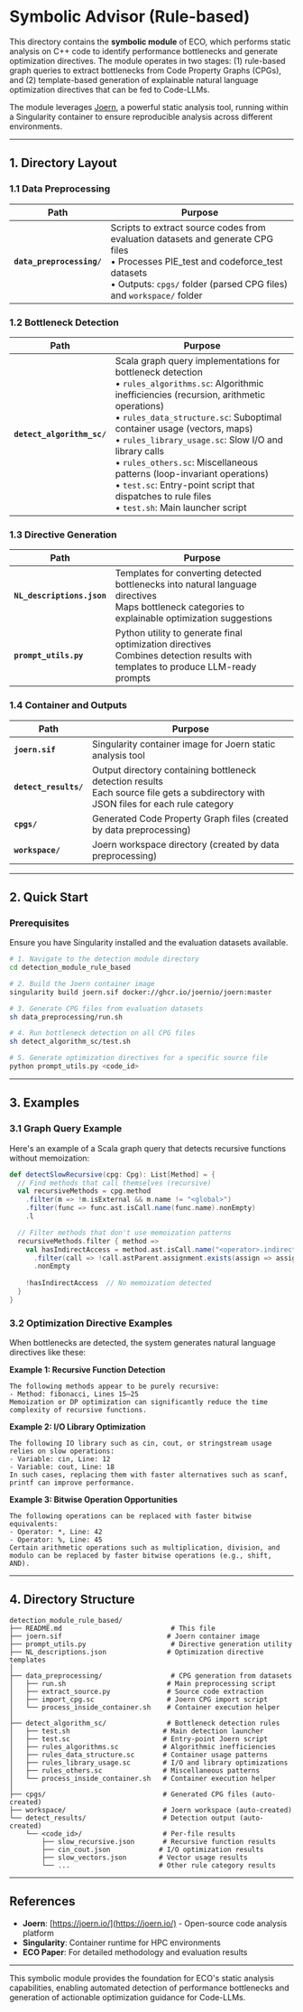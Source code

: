 # Symbolic Advisor (Rule-based)

This directory contains the **symbolic module** of ECO, which performs static analysis on C++ code to identify performance bottlenecks and generate optimization directives. The module operates in two stages: (1) rule-based graph queries to extract bottlenecks from Code Property Graphs (CPGs), and (2) template-based generation of explainable natural language optimization directives that can be fed to Code-LLMs.

The module leverages [Joern](https://joern.io/), a powerful static analysis tool, running within a Singularity container to ensure reproducible analysis across different environments.

---

## 1. Directory Layout

### 1.1 Data Preprocessing

| Path | Purpose |
| --- | --- |
| **`data_preprocessing/`** | Scripts to extract source codes from evaluation datasets and generate CPG files<br>• Processes PIE_test and codeforce_test datasets<br>• Outputs: `cpgs/` folder (parsed CPG files) and `workspace/` folder |

### 1.2 Bottleneck Detection

| Path | Purpose |
| --- | --- |
| **`detect_algorithm_sc/`** | Scala graph query implementations for bottleneck detection<br>• `rules_algorithms.sc`: Algorithmic inefficiencies (recursion, arithmetic operations)<br>• `rules_data_structure.sc`: Suboptimal container usage (vectors, maps)<br>• `rules_library_usage.sc`: Slow I/O and library calls<br>• `rules_others.sc`: Miscellaneous patterns (loop-invariant operations)<br>• `test.sc`: Entry-point script that dispatches to rule files<br>• `test.sh`: Main launcher script |

### 1.3 Directive Generation

| Path | Purpose |
| --- | --- |
| **`NL_descriptions.json`** | Templates for converting detected bottlenecks into natural language directives<br>Maps bottleneck categories to explainable optimization suggestions |
| **`prompt_utils.py`** | Python utility to generate final optimization directives<br>Combines detection results with templates to produce LLM-ready prompts |

### 1.4 Container and Outputs

| Path | Purpose |
| --- | --- |
| **`joern.sif`** | Singularity container image for Joern static analysis tool |
| **`detect_results/`** | Output directory containing bottleneck detection results<br>Each source file gets a subdirectory with JSON files for each rule category |
| **`cpgs/`** | Generated Code Property Graph files (created by data preprocessing) |
| **`workspace/`** | Joern workspace directory (created by data preprocessing) |

---

## 2. Quick Start

### Prerequisites
Ensure you have Singularity installed and the evaluation datasets available.

```bash
# 1. Navigate to the detection module directory
cd detection_module_rule_based

# 2. Build the Joern container image
singularity build joern.sif docker://ghcr.io/joernio/joern:master

# 3. Generate CPG files from evaluation datasets
sh data_preprocessing/run.sh

# 4. Run bottleneck detection on all CPG files
sh detect_algorithm_sc/test.sh

# 5. Generate optimization directives for a specific source file
python prompt_utils.py <code_id>
```

---

## 3. Examples

### 3.1 Graph Query Example

Here's an example of a Scala graph query that detects recursive functions without memoization:

```scala
def detectSlowRecursive(cpg: Cpg): List[Method] = {
  // Find methods that call themselves (recursive)
  val recursiveMethods = cpg.method
    .filter(m => !m.isExternal && m.name != "<global>")
    .filter(func => func.ast.isCall.name(func.name).nonEmpty)
    .l

  // Filter methods that don't use memoization patterns
  recursiveMethods.filter { method =>
    val hasIndirectAccess = method.ast.isCall.name("<operator>.indirectIndexAccess")
      .filter(call => !call.astParent.assignment.exists(assign => assign.argument(1) == call))
      .nonEmpty
    
    !hasIndirectAccess  // No memoization detected
  }
}
```

### 3.2 Optimization Directive Examples

When bottlenecks are detected, the system generates natural language directives like these:

**Example 1: Recursive Function Detection**
```
The following methods appear to be purely recursive:
- Method: fibonacci, Lines 15–25
Memoization or DP optimization can significantly reduce the time complexity of recursive functions.
```

**Example 2: I/O Library Optimization**
```
The following IO library such as cin, cout, or stringstream usage relies on slow operations:
- Variable: cin, Line: 12
- Variable: cout, Line: 18
In such cases, replacing them with faster alternatives such as scanf, printf can improve performance.
```

**Example 3: Bitwise Operation Opportunities**
```
The following operations can be replaced with faster bitwise equivalents:
- Operator: *, Line: 42
- Operator: %, Line: 45
Certain arithmetic operations such as multiplication, division, and modulo can be replaced by faster bitwise operations (e.g., shift, AND).
```

---

## 4. Directory Structure

```
detection_module_rule_based/
├── README.md                           # This file
├── joern.sif                          # Joern container image
├── prompt_utils.py                     # Directive generation utility
├── NL_descriptions.json               # Optimization directive templates
│
├── data_preprocessing/                 # CPG generation from datasets
│   ├── run.sh                         # Main preprocessing script
│   ├── extract_source.py              # Source code extraction
│   ├── import_cpg.sc                  # Joern CPG import script
│   └── process_inside_container.sh    # Container execution helper
│
├── detect_algorithm_sc/               # Bottleneck detection rules
│   ├── test.sh                       # Main detection launcher
│   ├── test.sc                       # Entry-point Joern script
│   ├── rules_algorithms.sc           # Algorithmic inefficiencies
│   ├── rules_data_structure.sc       # Container usage patterns
│   ├── rules_library_usage.sc        # I/O and library optimizations
│   ├── rules_others.sc               # Miscellaneous patterns
│   └── process_inside_container.sh   # Container execution helper
│
├── cpgs/                             # Generated CPG files (auto-created)
├── workspace/                        # Joern workspace (auto-created)
└── detect_results/                   # Detection output (auto-created)
    └── <code_id>/                    # Per-file results
        ├── slow_recursive.json       # Recursive function results
        ├── cin_cout.json            # I/O optimization results
        ├── slow_vectors.json        # Vector usage results
        └── ...                      # Other rule category results
```

---

## References

- **Joern**: [https://joern.io/](https://joern.io/) - Open-source code analysis platform
- **Singularity**: Container runtime for HPC environments
- **ECO Paper**: For detailed methodology and evaluation results

---

This symbolic module provides the foundation for ECO's static analysis capabilities, enabling automated detection of performance bottlenecks and generation of actionable optimization guidance for Code-LLMs.
